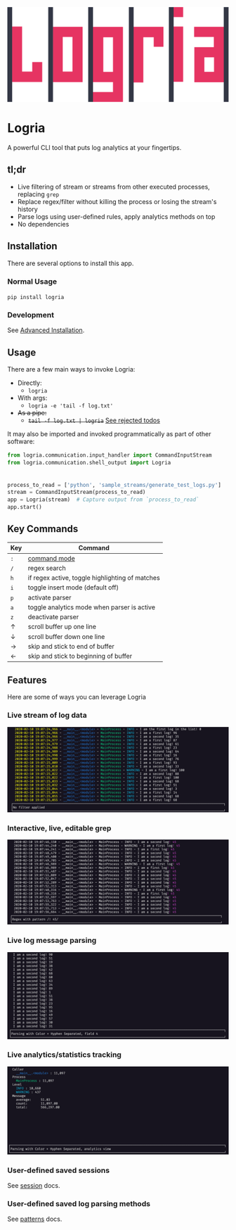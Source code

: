![Logria Logo](/resources/branding/logria.svg)

# Logria

A powerful CLI tool that puts log analytics at your fingertips.

## tl;dr

- Live filtering of stream or streams from other executed processes, replacing `grep`
- Replace regex/filter without killing the process or losing the stream's history
- Parse logs using user-defined rules, apply analytics methods on top
- No dependencies

## Installation

There are several options to install this app.

### Normal Usage

`pip install logria`

### Development

See [Advanced Installation](docs/README.md#advanced-installation).

## Usage

There are a few main ways to invoke Logria:

- Directly:
  - `logria`
- With args:
  - `logria -e 'tail -f log.txt'`
- ~~As a pipe:~~
  - ~~`tail -f log.txt | logria`~~ [See rejected todos](docs/todo.md#rejected)

It may also be imported and invoked programmatically as part of other software:

```python
from logria.communication.input_handler import CommandInputStream
from logria.communication.shell_output import Logria


process_to_read = ['python', 'sample_streams/generate_test_logs.py']
stream = CommandInputStream(process_to_read)
app = Logria(stream)  # Capture output from `process_to_read`
app.start()
```

## Key Commands

| Key | Command |
|--|--|
| `:` | [command mode](docs/commands.md) |
| `/` | regex search |
| `h` | if regex active, toggle highlighting of matches |
| `i` | toggle insert mode (default off) |
| `p` | activate parser |
| `a` | toggle analytics mode when parser is active |
| `z` | deactivate parser |
| ↑ | scroll buffer up one line |
| ↓ | scroll buffer down one line |
| → | skip and stick to end of buffer |
| ← | skip and stick to beginning of buffer |

## Features

Here are some of ways you can leverage Logria

### Live stream of log data

![logria](/resources/screenshots/logria.png)

### Interactive, live, editable grep

![regex](/resources/screenshots/regex.png)

### Live log message parsing

![parser](/resources/screenshots/parser.png)

### Live analytics/statistics tracking

![analytics](/resources/screenshots/analytics.png)

### User-defined saved sessions

See [session](/docs/sessions.md) docs.

### User-defined saved log parsing methods

See [patterns](/docs/patterns.md) docs.
